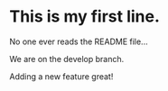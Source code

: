 # This is my first line.
No one ever reads the README file...

We are on the develop branch.

Adding a new feature great!